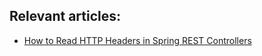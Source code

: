 ## Relevant articles:
- [How to Read HTTP Headers in Spring REST Controllers](https://www.baeldung.com/spring-rest-http-headers)
